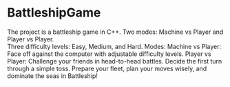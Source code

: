 # BattleshipGame
The project is a battleship game in C++.
Two modes: Machine vs Player and Player vs Player.  
Three difficulty levels: Easy, Medium, and Hard.
Modes:
Machine vs Player:
Face off against the computer with adjustable difficulty levels.
Player vs Player:
Challenge your friends in head-to-head battles.
Decide the first turn through a simple toss.
Prepare your fleet, plan your moves wisely, and dominate the seas in Battleship!
